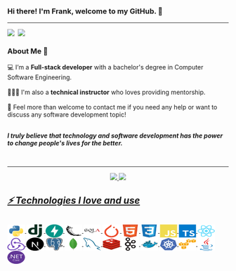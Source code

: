 ### Hi there! I'm Frank, welcome to my GitHub. 🌱

<hr />

<a href="https://www.linkedin.com/in/frank-ricardo-r/">
  <img align="left" width="24px" src="https://cdn.jsdelivr.net/npm/simple-icons@v3/icons/linkedin.svg"  />
</a>
<a href="mailto:frankjony17@gmail.com">
  <img align="left" width="26px" src="https://cdn.jsdelivr.net/npm/simple-icons@v3/icons/gmail.svg" />
</a>

<br/>

### About Me 🚀
💻 I’m a **Full-stack developer** with a bachelor's degree in Computer Software Engineering. </br> </br>
👨🏼‍💻 I'm also a **technical instructor** who loves providing mentorship. </br></br>
💬 Feel more than welcome to contact me if you need any help or want to discuss any software development topic! </br></br>
   
 <b><i>I truly believe that technology and software development has the power to change people's lives for the better. 
    
<br/>
<hr />

<div align="center">
  <a href="https://github.com/frankjony17">
  <img height="180em" src="https://github-readme-stats.vercel.app/api?username=frankjony17&show_icons=true&theme=gradient&include_all_commits=true&count_private=true"/>
  <img height="180em" src="https://github-readme-stats.vercel.app/api/top-langs/?username=frankjony17&layout=compact&langs_count=7&theme=gradient"/>
</div>

## ⚡ Technologies I love and use
  
<div style="display: inline_block"><br>
  <img align="center" alt="js" height="30" width="40" src="https://github.com/devicons/devicon/blob/master/icons/python/python-original.svg">
  <img align="center" alt="js" height="30" width="40" src="https://github.com/devicons/devicon/blob/master/icons/django/django-plain.svg">
  <img align="center" alt="js" height="30" width="40" src="https://github.com/devicons/devicon/blob/master/icons/fastapi/fastapi-original.svg">
  <img align="center" alt="js" height="30" width="40" src="https://github.com/devicons/devicon/blob/master/icons/flask/flask-original.svg">
  <img align="center" alt="js" height="30" width="40" src="https://github.com/devicons/devicon/blob/master/icons/sqlalchemy/sqlalchemy-original.svg">
  <img align="center" alt="Spring" height="30" width="40" src="https://github.com/devicons/devicon/blob/master/icons/pytorch/pytorch-original.svg">
  <img align="center" alt="Spring" height="30" width="40" src="https://github.com/devicons/devicon/blob/master/icons/html5/html5-original.svg">
  <img align="center" alt="Spring" height="30" width="40" src="https://github.com/devicons/devicon/blob/master/icons/css3/css3-original.svg">
  <img align="center" alt="js" height="30" width="40" src="https://raw.githubusercontent.com/devicons/devicon/master/icons/javascript/javascript-plain.svg">
  <img align="center" alt="ts" height="30" width="40" src="https://raw.githubusercontent.com/devicons/devicon/master/icons/typescript/typescript-plain.svg">
  <img align="center" alt="react" height="30" width="40" src="https://raw.githubusercontent.com/devicons/devicon/master/icons/react/react-original.svg">
  <img align="center" alt="Spring" height="30" width="40" src="https://github.com/devicons/devicon/blob/master/icons/redux/redux-original.svg">
  <img align="center" alt="Spring" height="30" width="40" src="https://github.com/devicons/devicon/blob/master/icons/nextjs/nextjs-original.svg">
  <img align="center" alt="Node" height="30" width="40" src="https://github.com/devicons/devicon/blob/master/icons/postgresql/postgresql-original.svg">
  <img align="center" alt="Java" height="30" width="40" src="https://github.com/devicons/devicon/blob/master/icons/mongodb/mongodb-original.svg">
  <img align="center" alt="MySQL" height="30" width="40" src="https://raw.githubusercontent.com/devicons/devicon/master/icons/mysql/mysql-original.svg">
  <img align="center" alt="Spring" height="30" width="40" src="https://github.com/devicons/devicon/blob/master/icons/redis/redis-original.svg">
  <img align="center" alt="Spring" height="30" width="40" src="https://github.com/devicons/devicon/blob/master/icons/apachekafka/apachekafka-original.svg">  
  <img align="center" alt="Docker" height="30" width="40" src="https://raw.githubusercontent.com/devicons/devicon/master/icons/docker/docker-original.svg">
  <img align="center" alt="Spring" height="30" width="40" src="https://github.com/devicons/devicon/blob/master/icons/kubernetes/kubernetes-plain.svg">
  <img align="center" alt="AWS" height="30" width="40" src="https://raw.githubusercontent.com/devicons/devicon/master/icons/amazonwebservices/amazonwebservices-original.svg">
  <img align="center" alt="Spring" height="30" width="40" src="https://github.com/devicons/devicon/blob/master/icons/java/java-original.svg">
  <img align="center" alt="Spring" height="30" width="40" src="https://github.com/devicons/devicon/blob/master/icons/dotnetcore/dotnetcore-original.svg">
</div>
